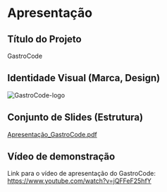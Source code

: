 # Apresentação


## Título do Projeto

GastroCode

## Identidade Visual (Marca, Design)

![GastroCode-logo](https://github.com/ICEI-PUC-Minas-PMV-SI/pmv-si-2023-2-pe1-t1-gastrocode-pmv/assets/142272104/8a8228aa-b0cd-4d4b-a8a0-530d1c78eb4f)

## Conjunto de Slides (Estrutura)

[Apresentação_GastroCode.pdf](https://github.com/ICEI-PUC-Minas-PMV-SI/pmv-si-2023-2-pe1-t1-gastrocode-pmv/files/13696664/Apresentacao_GastroCode.pdf)

 

## Vídeo de demonstração


Link para o vídeo de apresentação do GastroCode: https://www.youtube.com/watch?v=jQFFeF25hfY

